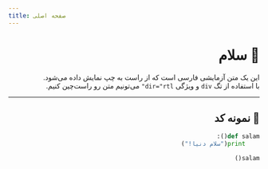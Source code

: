 ```yaml
---
title: صفحه اصلی
---
```


<div dir="rtl">

# 👋 سلام

این یک متن آزمایشی فارسی است که از راست به چپ نمایش داده می‌شود.  
با استفاده از تگ `div` و ویژگی `dir="rtl"` می‌تونیم متن رو راست‌چین کنیم.

---

## 📌 نمونه کد

```python
def salam():
    print("سلام دنیا!")

salam()
